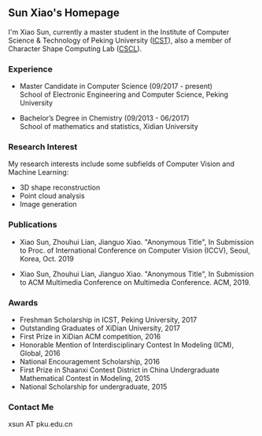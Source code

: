 ## Sun Xiao's Homepage

I'm Xiao Sun, currently a master student in the Institute of Computer Science & Technology of Peking University (<a href="www.icst.pku.edu.cn">ICST</a>), also a member of Character Shape Computing Lab (<a href="www.icst.pku.edu.cn/cscl">CSCL</a>).

### Experience
* Master Candidate in Computer Science (09/2017 - present) <br/>
School of Electronic Engineering and Computer Science, Peking University

* Bachelor’s Degree in Chemistry (09/2013 - 06/2017) <br/>
School of mathematics and statistics, Xidian University

### Research Interest
My research interests include some subfields of Computer Vision and Machine Learning:
* 3D shape reconstruction 
* Point cloud analysis
* Image generation

### Publications
* Xiao Sun, Zhouhui Lian, Jianguo Xiao. "Anonymous Title", In Submission to Proc. of International Conference on Computer Vision (ICCV), Seoul, Korea, Oct. 2019

* Xiao Sun, Zhouhui Lian, Jianguo Xiao. "Anonymous Title", In Submission to ACM Multimedia Conference on Multimedia Conference. ACM, 2019.

### Awards
* Freshman Scholarship in ICST, Peking University, 2017
* Outstanding Graduates of XiDian University, 2017
* First Prize in XiDian ACM competition, 2016
* Honorable Mention of Interdisciplinary Contest In Modeling (ICM), Global, 2016
* National Encouragement Scholarship, 2016
* First Prize in Shaanxi Contest District in China Undergraduate Mathematical Contest in Modeling, 2015
* National Scholarship for undergraduate, 2015

### Contact Me
xsun AT pku.edu.cn
